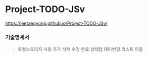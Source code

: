 # Project-TODO-JSv
https://leetaegyung.github.io/Project-TODO-JSv/

### 기술명세서
> 로컬스토리지 사용
> 추가
> 삭제
> 수정
> 완료
> 상태탭
> 테마변경
> 리스트 이동